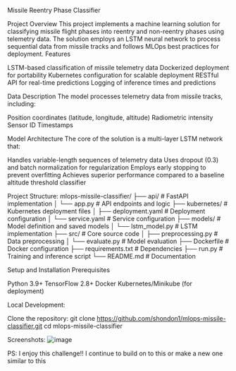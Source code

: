Missile Reentry Phase Classifier

Project Overview
This project implements a machine learning solution for classifying missile flight phases into reentry and non-reentry phases using telemetry data. The solution employs an LSTM neural network to process sequential data from missile tracks and follows MLOps best practices for deployment.
Features

LSTM-based classification of missile telemetry data
Dockerized deployment for portability
Kubernetes configuration for scalable deployment
RESTful API for real-time predictions
Logging of inference times and predictions

Data Description
The model processes telemetry data from missile tracks, including:

Position coordinates (latitude, longitude, altitude)
Radiometric intensity
Sensor ID
Timestamps

Model Architecture
The core of the solution is a multi-layer LSTM network that: 

Handles variable-length sequences of telemetry data
Uses dropout (0.3) and batch normalization for regularization
Employs early stopping to prevent overfitting
Achieves superior performance compared to a baseline altitude threshold classifier

Project Structure:
mlops-missile-classifier/
├── api/                  # FastAPI implementation
│   └── app.py            # API endpoints and logic
├── kubernetes/           # Kubernetes deployment files
│   ├── deployment.yaml   # Deployment configuration
│   └── service.yaml      # Service configuration
├── models/               # Model definition and saved models
│   └── lstm_model.py     # LSTM implementation
├── src/                  # Core source code
│   ├── preprocessing.py  # Data preprocessing
│   └── evaluate.py       # Model evaluation
├── Dockerfile            # Docker configuration
├── requirements.txt      # Dependencies
├── run.py                # Training and inference script
└── README.md             # Documentation

Setup and Installation
Prerequisites

Python 3.9+
TensorFlow 2.8+
Docker
Kubernetes/Minikube (for deployment)

Local Development: 

Clone the repository:
git clone https://github.com/shondon1/mlops-missile-classifier.git
cd mlops-missile-classifier

Screenshots:
![image](https://github.com/user-attachments/assets/a4c66e9b-7888-4b7b-8f8f-64926699f752)

PS: I enjoy this challenge!! I continue to build on to this or make a new one similar to this
